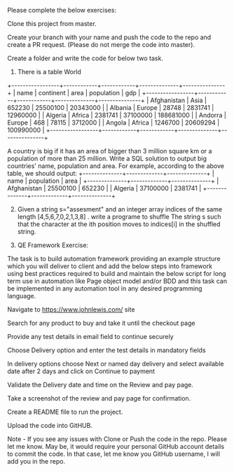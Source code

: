 Please complete the below exercises:

Clone this project from master.

Create your branch with your name and push the code to the repo and create a PR request. (Please do not merge the code into master).

Create a folder and write the code for below two task.

1. There is a table World

+-----------------+------------+------------+--------------+---------------+
| name            | continent  | area       | population   | gdp           |
+-----------------+------------+------------+--------------+---------------+
| Afghanistan     | Asia       | 652230     | 25500100     | 20343000      |
| Albania         | Europe     | 28748      | 2831741      | 12960000      |
| Algeria         | Africa     | 2381741    | 37100000     | 188681000     |
| Andorra         | Europe     | 468        | 78115        | 3712000       |
| Angola          | Africa     | 1246700    | 20609294     | 100990000     |
+-----------------+------------+------------+--------------+---------------+

A country is big if it has an area of bigger than 3 million square km or a population of more than 25 million.
Write a SQL solution to output big countries' name, population and area.
For example, according to the above table, we should output:
+--------------+-------------+--------------+
| name         | population  | area         |
+--------------+-------------+--------------+
| Afghanistan  | 25500100    | 652230       |
| Algeria      | 37100000    | 2381741      |
+--------------+-------------+--------------+

2. Given a string s="assesment" and an integer array indices of the same length [4,5,6,7,0,2,1,3,8] . write a programe to shuffle The string s such that the character at the ith position moves to indices[i] in the shuffled string. 


3. QE Framework Exercise:

The task is to build automation framework providing an example structure which you will deliver to client and add the below steps into framework using best practices required to build and maintain the below script for long term use in automation like Page object model and/or BDD and this task can be implemented in any automation tool in any desired programming language.

Navigate to https://www.johnlewis.com/ site

Search for any product to buy and take it until the checkout page

Provide any test details in email field to continue securely

Choose Delivery option and enter the test details in mandatory fields

In delivery options choose Next or named day delivery and select available date after 2 days and click on Continue to payment

Validate the Delivery date and time on the Review and pay page.

Take a screenshot of the review and pay page for confirmation.

Create a README file to run the project.

Upload the code into GitHUB.

Note - If you see any issues with Clone or Push the code in the repo. Please let me know. May be, it would require your personal GitHub account details to commit the code. In that case, let me know you GitHub username, I will add you in the repo.
